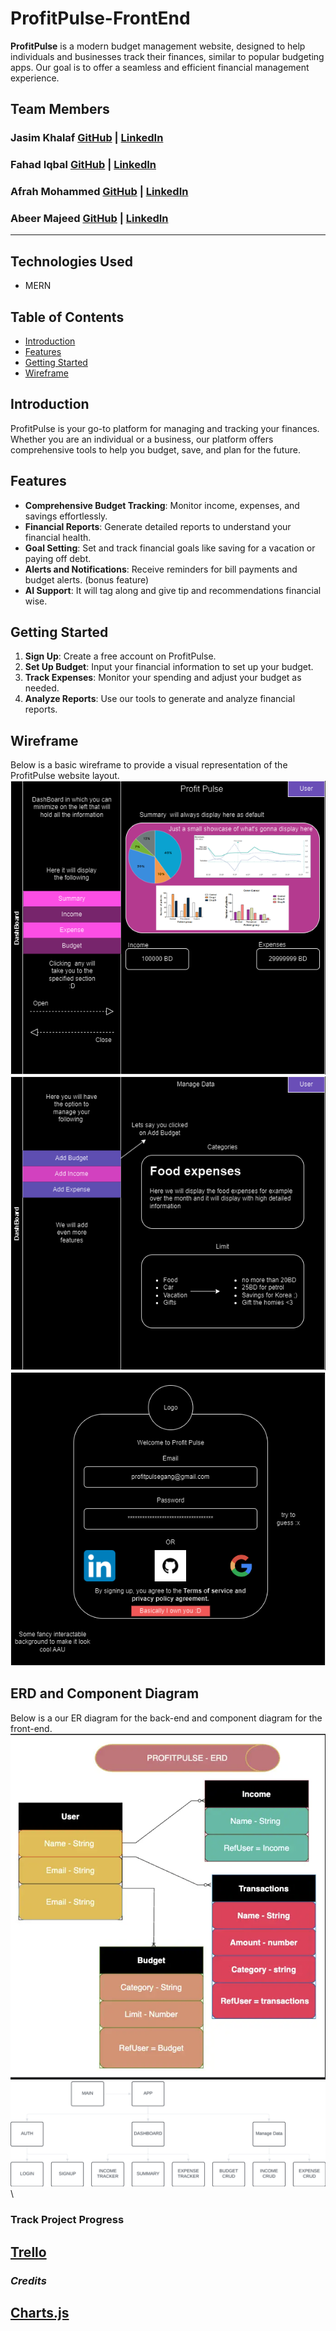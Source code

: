 # ProfitPulse-FrontEnd

**ProfitPulse** is a modern budget management website, designed to help individuals and businesses track their finances, similar to popular budgeting apps. Our goal is to offer a seamless and efficient financial management experience.

## Team Members

### Jasim Khalaf [GitHub](https://github.com/Jellooking) | [LinkedIn](https://www.linkedin.com/in/jasimkhalaf/)

### Fahad Iqbal [GitHub](https://github.com/FahadIqbal1122) | [LinkedIn](https://www.linkedin.com/in/fahadiqbalmohammad/)

### Afrah Mohammed [GitHub](https://github.com/Afrah-9903?tab=repositories) | [LinkedIn](https://www.linkedin.com/in/afrah-mohd-6ab257276/)

### Abeer Majeed [GitHub](https://github.com/AbeerMajeed) | [LinkedIn]()

---

## Technologies Used

- MERN

## Table of Contents

- [Introduction](#introduction)
- [Features](#features)
- [Getting Started](#getting-started)
- [Wireframe](#wireframe)

## Introduction

ProfitPulse is your go-to platform for managing and tracking your finances. Whether you are an individual or a business, our platform offers comprehensive tools to help you budget, save, and plan for the future.

## Features

- **Comprehensive Budget Tracking**: Monitor income, expenses, and savings effortlessly.
- **Financial Reports**: Generate detailed reports to understand your financial health.
- **Goal Setting**: Set and track financial goals like saving for a vacation or paying off debt.
- **Alerts and Notifications**: Receive reminders for bill payments and budget alerts. (bonus feature)
- **AI Support**: It will tag along and give tip and recommendations financial wise.

## Getting Started

1. **Sign Up**: Create a free account on ProfitPulse.
2. **Set Up Budget**: Input your financial information to set up your budget.
3. **Track Expenses**: Monitor your spending and adjust your budget as needed.
4. **Analyze Reports**: Use our tools to generate and analyze financial reports.

## Wireframe

Below is a basic wireframe to provide a visual representation of the ProfitPulse website layout.
![Main Page](/Extras/ProfitPulse-dashboard.png)\
![Data Management](/Extras/ProfitPulse-manageData-page.png)\
![Sign Up](/Extras/ProfitPulse-login-page.png)

## ERD and Component Diagram

Below is a our ER diagram for the back-end and component diagram for the front-end.
![ERD](/Extras/ERD.png)\
![Component Diagram](/Extras/ComponentDiagram.png)\

### Track Project Progress

## [Trello](https://trello.com/b/nctFZ5iJ/profit-pulse)

### **_Credits_**
## [Charts.js](https://www.chartjs.org/docs/latest/charts/line.html)
